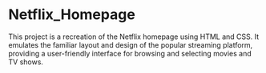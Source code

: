 # Netflix_Homepage
This project is a recreation of the Netflix homepage using HTML and CSS. It emulates the familiar layout and design of the popular streaming platform, providing a user-friendly interface for browsing and selecting movies and TV shows.
